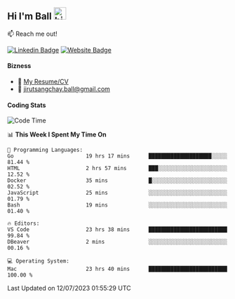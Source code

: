 ## Hi I'm Ball <img src="https://user-images.githubusercontent.com/1303154/88677602-1635ba80-d120-11ea-84d8-d263ba5fc3c0.gif" width="28px" height="28px" alt="hi">
 
:mailbox: Reach me out!

[![Linkedin Badge](https://img.shields.io/badge/-Jirut-0e76a8?style=flat&labelColor=0e76a8&logo=linkedin&logoColor=white)](https://www.linkedin.com/in/jirut-sangchay-338370251)
[![Website Badge](https://img.shields.io/badge/Website-184aa8?logo=website&logoColor=)](https://resume-jirut.web.app)

<!-- TODO: Add last video link -->
#### Bizness
- :paperclip: [My Resume/CV](https://github.com/Jirut01/Jirut01/blob/main/resume_jirut.pdf)
- :email: jirutsangchay.ball@gmail.com

#### Coding Stats

<!--START_SECTION:waka-->
![Code Time](http://img.shields.io/badge/Code%20Time-40%20hrs%2021%20mins-blue)

📊 **This Week I Spent My Time On** 

```text
💬 Programming Languages: 
Go                       19 hrs 17 mins      ████████████████████░░░░░   81.44 % 
HTML                     2 hrs 57 mins       ███░░░░░░░░░░░░░░░░░░░░░░   12.52 % 
Docker                   35 mins             █░░░░░░░░░░░░░░░░░░░░░░░░   02.52 % 
JavaScript               25 mins             ░░░░░░░░░░░░░░░░░░░░░░░░░   01.79 % 
Bash                     19 mins             ░░░░░░░░░░░░░░░░░░░░░░░░░   01.40 % 

🔥 Editors: 
VS Code                  23 hrs 38 mins      █████████████████████████   99.84 % 
DBeaver                  2 mins              ░░░░░░░░░░░░░░░░░░░░░░░░░   00.16 % 

💻 Operating System: 
Mac                      23 hrs 40 mins      █████████████████████████   100.00 % 
```


 Last Updated on 12/07/2023 01:55:29 UTC
<!--END_SECTION:waka-->
